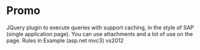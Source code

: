 Promo
=====
JQuery plugin to execute queries with support
caching, in the style of SAP (single application page).
You can use attachments and a lot of use on the page.
Rules in Example (asp.net mvc3) vs2012
